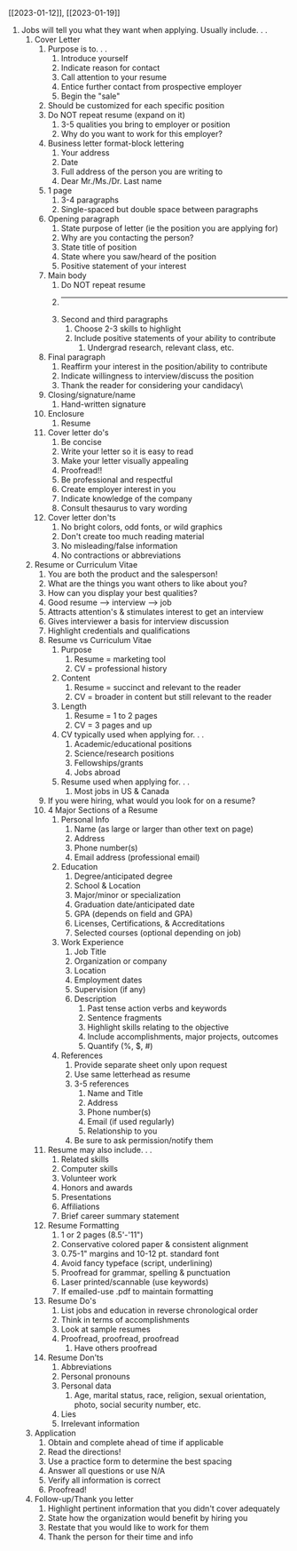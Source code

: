 [[2023-01-12]], [[2023-01-19]]

1. Jobs will tell you what they want when applying. Usually include. . .
	1. Cover Letter
		1. Purpose is to. . .
			1. Introduce yourself
			2. Indicate reason for contact
			3. Call attention to your resume
			4. Entice further contact from prospective employer
			5. Begin the "sale"
		2. Should be customized for each specific position
		3. Do NOT repeat resume (expand on it)
			1. 3-5 qualities you bring to employer or position
			2. Why do you want to work for this employer?
		4. Business letter format-block lettering
			1. Your address
			2. Date
			3. Full address of the person you are writing to
			4. Dear Mr./Ms./Dr. Last name
		5. 1 page
			1. 3-4 paragraphs
			2. Single-spaced but double space between paragraphs
		6. Opening paragraph
			1. State purpose of letter (ie the position you are applying for)
			2. Why are you contacting the person?
			3. State title of position
			4. State where you saw/heard of the position
			5. Positive statement of your interest
		7. Main body
			1. Do NOT repeat resume
			2. ---
			3. Second and third paragraphs
				1. Choose 2-3 skills to highlight
				2. Include positive statements of your ability to contribute
					1. Undergrad research, relevant class, etc.
		8. Final paragraph
			1. Reaffirm your interest in the position/ability to contribute
			2. Indicate willingness to interview/discuss the position
			3. Thank the reader for considering your candidacy\
		9. Closing/signature/name
			1. Hand-written signature
		10. Enclosure
			1. Resume
		11. Cover letter do's
			1. Be concise
			2. Write your letter so it is easy to read
			3. Make your letter visually appealing
			4. Proofread!!
			5. Be professional and respectful
			7. Create employer interest in you
			8. Indicate knowledge of the company
			9. Consult thesaurus to vary wording
		12. Cover letter don'ts
			1. No bright colors, odd fonts, or wild graphics
			2. Don't create too much reading material
			3. No misleading/false information
			4. No contractions or abbreviations 
	2. Resume or Curriculum Vitae
		1. You are both the product and the salesperson!
		2. What are the things you want others to like about you?
		3. How can you display your best qualities?
		4. Good resume --> interview --> job
		5. Attracts attention's & stimulates interest to get an interview
		6. Gives interviewer a basis for interview discussion
		7. Highlight credentials and qualifications
		8. Resume vs Curriculum Vitae
			1. Purpose
				1. Resume = marketing tool
				2. CV = professional history
			2. Content
				1. Resume = succinct and relevant to the reader
				2. CV = broader in content but still relevant to the reader
			3. Length
				1. Resume = 1 to 2 pages
				2. CV = 3 pages and up
			4. CV typically used when applying for. . .
				1. Academic/educational positions
				2. Science/research positions
				3. Fellowships/grants
				4. Jobs abroad
			5. Resume used when applying for. . .
				1. Most jobs in US & Canada
		9. If you were hiring, what would you look for on a resume?
		10. 4 Major Sections of a Resume
			1. Personal Info
				1. Name (as large or larger than other text on page)
				2. Address
				3. Phone number(s)
				4. Email address (professional email)
			2. Education
				1. Degree/anticipated degree
				2. School & Location
				3. Major/minor or specialization
				4. Graduation date/anticipated date
				5. GPA (depends on field and GPA)
				6. Licenses, Certifications, & Accreditations
				7. Selected courses (optional depending on job)
			3. Work Experience
				1. Job Title
				2. Organization or company
				3. Location
				4. Employment dates
				5. Supervision (if any)
				6. Description
					1. Past tense action verbs and keywords
					2. Sentence fragments
					3. Highlight skills relating to the objective
					4. Include accomplishments, major projects, outcomes
					5. Quantify (%, $, #)
			4. References
				1. Provide separate sheet only upon request
				2. Use same letterhead as resume
				3. 3-5 references
					1. Name and Title
					2. Address
					3. Phone number(s)
					4. Email (if used regularly)
					5. Relationship to you
				4. Be sure to ask permission/notify them
		11. Resume may also include. . .
			1. Related skills
			2. Computer skills
			3. Volunteer work
			4. Honors and awards
			5. Presentations
			6. Affiliations
			7. Brief career summary statement
		12. Resume Formatting
			1. 1 or 2 pages (8.5'-'11")
			2. Conservative colored paper & consistent alignment
			3. 0.75-1" margins and 10-12 pt. standard font
			4. Avoid fancy typeface (script, underlining)
			5. Proofread for grammar, spelling & punctuation
			6. Laser printed/scannable (use keywords)
			7. If emailed-use .pdf to maintain formatting
		13. Resume Do's 
			1. List jobs and education in reverse chronological order
			2. Think in terms of accomplishments
			3. Look at sample resumes
			4. Proofread, proofread, proofread
				1. Have others proofread
		14. Resume Don'ts 
			1. Abbreviations
			2. Personal pronouns
			3. Personal data
				1. Age, marital status, race, religion, sexual orientation, photo, social security number, etc.
			4. Lies
			5. Irrelevant information
	3. Application
		1. Obtain and complete ahead of time if applicable
		2. Read the directions!
		3. Use a practice form to determine the best spacing
		4. Answer all questions or use N/A
		5. Verify all information is correct
		6. Proofread!
	4. Follow-up/Thank you letter
		1. Highlight pertinent information that you didn't cover adequately
		2. State how the organization would benefit by hiring you
		3. Restate that you would like to work for them
		4. Thank the person for their time and info
